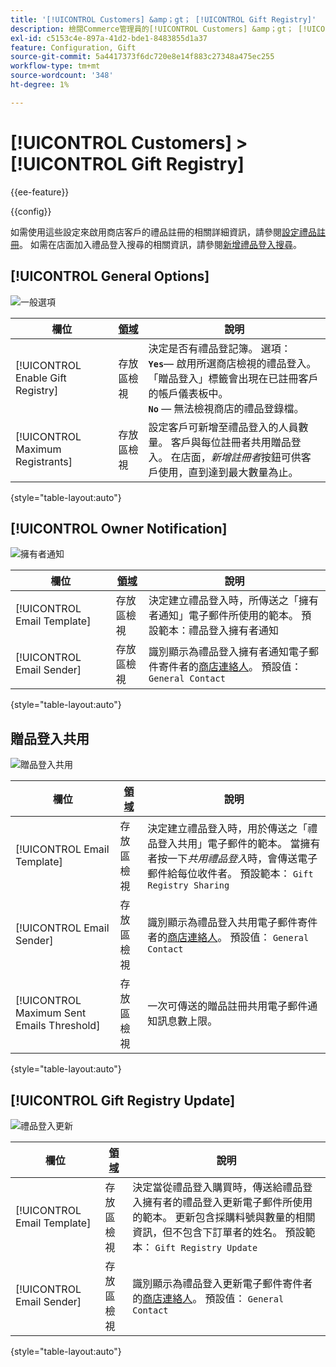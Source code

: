 ```yaml
---
title: '[!UICONTROL Customers] &amp；gt； [!UICONTROL Gift Registry]'
description: 檢閱Commerce管理員的[!UICONTROL Customers] &amp；gt； [!UICONTROL Gift Registry]頁面上的組態設定。
exl-id: c5153c4e-897a-41d2-bde1-8483855d1a37
feature: Configuration, Gift
source-git-commit: 5a4417373f6dc720e8e14f883c27348a475ec255
workflow-type: tm+mt
source-wordcount: '348'
ht-degree: 1%

---
```


# [!UICONTROL Customers] > [!UICONTROL Gift Registry]

{{ee-feature}}

{{config}}

如需使用這些設定來啟用商店客戶的禮品註冊的相關詳細資訊，請參閱[設定禮品註冊](../../merchandising-promotions/gift-registry-configure.md)。 如需在店面加入禮品登入搜尋的相關資訊，請參閱[新增禮品登入搜尋](../../merchandising-promotions/gift-registry-search.md)。

## [!UICONTROL General Options]

![一般選項](./assets/gift-registry-general-options.png)<!-- zoom -->

<!-- [General Options](https://experienceleague.adobe.com/zh-hant/docs/commerce-admin/marketing/merchandising/gift-registry/gift-registry-configure) -->

| 欄位 | [領域](../../getting-started/websites-stores-views.md#scope-settings) | 說明 |
|--- |--- |--- |
| [!UICONTROL Enable Gift Registry] | 存放區檢視 | 決定是否有禮品登記簿。 選項： <br/>**`Yes`**— 啟用所選商店檢視的禮品登入。 「贈品登入」標籤會出現在已註冊客戶的帳戶儀表板中。<br/>**`No`** — 無法檢視商店的禮品登錄檔。 |
| [!UICONTROL Maximum Registrants] | 存放區檢視 | 設定客戶可新增至禮品登入的人員數量。 客戶與每位註冊者共用贈品登入。 在店面，_新增註冊者_&#x200B;按鈕可供客戶使用，直到達到最大數量為止。 |

{style="table-layout:auto"}

## [!UICONTROL Owner Notification]

![擁有者通知](./assets/gift-registry-owner-notification.png)<!-- zoom -->

<!-- [Owner Notification](https://experienceleague.adobe.com/zh-hant/docs/commerce-admin/marketing/merchandising/gift-registry/gift-registry-configure) -->

| 欄位 | [領域](../../getting-started/websites-stores-views.md#scope-settings) | 說明 |
|--- |--- |--- |
| [!UICONTROL Email Template] | 存放區檢視 | 決定建立禮品登入時，所傳送之「擁有者通知」電子郵件所使用的範本。 預設範本：禮品登入擁有者通知 |
| [!UICONTROL Email Sender] | 存放區檢視 | 識別顯示為禮品登入擁有者通知電子郵件寄件者的[商店連絡人](../../getting-started/store-details.md#store-email-addresses)。 預設值： `General Contact` |

{style="table-layout:auto"}

## 贈品登入共用

![贈品登入共用](./assets/gift-registry-gift-registry-sharing.png)<!-- zoom -->

<!-- Gift Registry Sharing](https://experienceleague.adobe.com/zh-hant/docs/commerce-admin/marketing/merchandising/gift-registry/gift-registry-configure) -->

| 欄位 | [領域](../../getting-started/websites-stores-views.md#scope-settings) | 說明 |
|--- |--- |--- |
| [!UICONTROL Email Template] | 存放區檢視 | 決定建立禮品登入時，用於傳送之「禮品登入共用」電子郵件的範本。 當擁有者按一下&#x200B;_共用禮品登入_&#x200B;時，會傳送電子郵件給每位收件者。 預設範本： `Gift Registry Sharing` |
| [!UICONTROL Email Sender] | 存放區檢視 | 識別顯示為禮品登入共用電子郵件寄件者的[商店連絡人](../../getting-started/store-details.md#store-email-addresses)。 預設值： `General Contact` |
| [!UICONTROL Maximum Sent Emails Threshold] | 存放區檢視 | 一次可傳送的贈品註冊共用電子郵件通知訊息數上限。 |

{style="table-layout:auto"}

## [!UICONTROL Gift Registry Update]

![禮品登入更新](./assets/gift-registry-gift-registry-update.png)<!-- zoom -->

<!-- [Gift Registry Update](https://experienceleague.adobe.com/zh-hant/docs/commerce-admin/marketing/merchandising/gift-registry/gift-registry-configure) -->

| 欄位 | [領域](../../getting-started/websites-stores-views.md#scope-settings) | 說明 |
|--- |--- |--- |
| [!UICONTROL Email Template] | 存放區檢視 | 決定當從禮品登入購買時，傳送給禮品登入擁有者的禮品登入更新電子郵件所使用的範本。 更新包含採購料號與數量的相關資訊，但不包含下訂單者的姓名。 預設範本： `Gift Registry Update` |
| [!UICONTROL Email Sender] | 存放區檢視 | 識別顯示為禮品登入更新電子郵件寄件者的[商店連絡人](../../getting-started/store-details.md#store-email-addresses)。 預設值： `General Contact` |

{style="table-layout:auto"}
